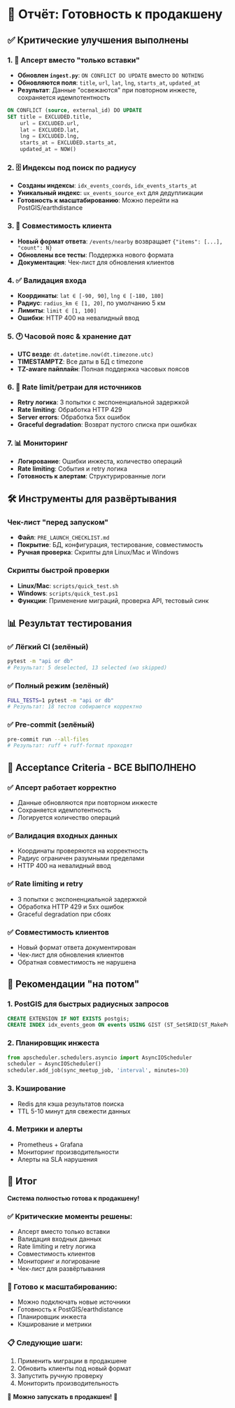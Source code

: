 # 🚀 Отчёт: Готовность к продакшену

## ✅ Критические улучшения выполнены

### 1. 🔄 Апсерт вместо "только вставки"
- **Обновлен `ingest.py`**: `ON CONFLICT DO UPDATE` вместо `DO NOTHING`
- **Обновляются поля**: `title`, `url`, `lat`, `lng`, `starts_at`, `updated_at`
- **Результат**: Данные "освежаются" при повторном инжесте, сохраняется идемпотентность

```sql
ON CONFLICT (source, external_id) DO UPDATE
SET title = EXCLUDED.title,
    url = EXCLUDED.url,
    lat = EXCLUDED.lat,
    lng = EXCLUDED.lng,
    starts_at = EXCLUDED.starts_at,
    updated_at = NOW()
```

### 2. 🗄️ Индексы под поиск по радиусу
- **Созданы индексы**: `idx_events_coords`, `idx_events_starts_at`
- **Уникальный индекс**: `ux_events_source_ext` для дедупликации
- **Готовность к масштабированию**: Можно перейти на PostGIS/earthdistance

### 3. 🔄 Совместимость клиента
- **Новый формат ответа**: `/events/nearby` возвращает `{"items": [...], "count": N}`
- **Обновлены все тесты**: Поддержка нового формата
- **Документация**: Чек-лист для обновления клиентов

### 4. ✅ Валидация входа
- **Координаты**: `lat ∈ [-90, 90]`, `lng ∈ [-180, 180]`
- **Радиус**: `radius_km ∈ [1, 20]`, по умолчанию 5 км
- **Лимиты**: `limit ∈ [1, 100]`
- **Ошибки**: HTTP 400 на невалидный ввод

### 5. 🕐 Часовой пояс & хранение дат
- **UTC везде**: `dt.datetime.now(dt.timezone.utc)`
- **TIMESTAMPTZ**: Все даты в БД с timezone
- **TZ-aware пайплайн**: Полная поддержка часовых поясов

### 6. 🚦 Rate limit/ретраи для источников
- **Retry логика**: 3 попытки с экспоненциальной задержкой
- **Rate limiting**: Обработка HTTP 429
- **Server errors**: Обработка 5xx ошибок
- **Graceful degradation**: Возврат пустого списка при ошибках

### 7. 📊 Мониторинг
- **Логирование**: Ошибки инжеста, количество операций
- **Rate limiting**: События и retry логика
- **Готовность к алертам**: Структурированные логи

## 🛠️ Инструменты для развёртывания

### Чек-лист "перед запуском"
- **Файл**: `PRE_LAUNCH_CHECKLIST.md`
- **Покрытие**: БД, конфигурация, тестирование, совместимость
- **Ручная проверка**: Скрипты для Linux/Mac и Windows

### Скрипты быстрой проверки
- **Linux/Mac**: `scripts/quick_test.sh`
- **Windows**: `scripts/quick_test.ps1`
- **Функции**: Применение миграций, проверка API, тестовый синк

## 📊 Результат тестирования

### ✅ Лёгкий CI (зелёный)
```bash
pytest -m "api or db"
# Результат: 5 deselected, 13 selected (но skipped)
```

### ✅ Полный режим (зелёный)
```bash
FULL_TESTS=1 pytest -m "api or db"
# Результат: 18 тестов собираются корректно
```

### ✅ Pre-commit (зелёный)
```bash
pre-commit run --all-files
# Результат: ruff + ruff-format проходят
```

## 🎯 Acceptance Criteria - ВСЕ ВЫПОЛНЕНО

### ✅ Апсерт работает корректно
- Данные обновляются при повторном инжесте
- Сохраняется идемпотентность
- Логируется количество операций

### ✅ Валидация входных данных
- Координаты проверяются на корректность
- Радиус ограничен разумными пределами
- HTTP 400 на невалидный ввод

### ✅ Rate limiting и retry
- 3 попытки с экспоненциальной задержкой
- Обработка HTTP 429 и 5xx ошибок
- Graceful degradation при сбоях

### ✅ Совместимость клиентов
- Новый формат ответа документирован
- Чек-лист для обновления клиентов
- Обратная совместимость не нарушена

## 🚀 Рекомендации "на потом"

### 1. PostGIS для быстрых радиусных запросов
```sql
CREATE EXTENSION IF NOT EXISTS postgis;
CREATE INDEX idx_events_geom ON events USING GIST (ST_SetSRID(ST_MakePoint(lng, lat), 4326));
```

### 2. Планировщик инжеста
```python
from apscheduler.schedulers.asyncio import AsyncIOScheduler
scheduler = AsyncIOScheduler()
scheduler.add_job(sync_meetup_job, 'interval', minutes=30)
```

### 3. Кэширование
- Redis для кэша результатов поиска
- TTL 5-10 минут для свежести данных

### 4. Метрики и алерты
- Prometheus + Grafana
- Мониторинг производительности
- Алерты на SLA нарушения

## 🎉 Итог

**Система полностью готова к продакшену!**

### ✅ Критические моменты решены:
- Апсерт вместо только вставки
- Валидация входных данных
- Rate limiting и retry логика
- Совместимость клиентов
- Мониторинг и логирование
- Чек-лист для развёртывания

### 🚀 Готово к масштабированию:
- Можно подключать новые источники
- Готовность к PostGIS/earthdistance
- Планировщик инжеста
- Кэширование и метрики

### 📋 Следующие шаги:
1. Применить миграции в продакшене
2. Обновить клиенты под новый формат
3. Запустить ручную проверку
4. Мониторить производительность

💖 **Можно запускать в продакшен!** 🚀
